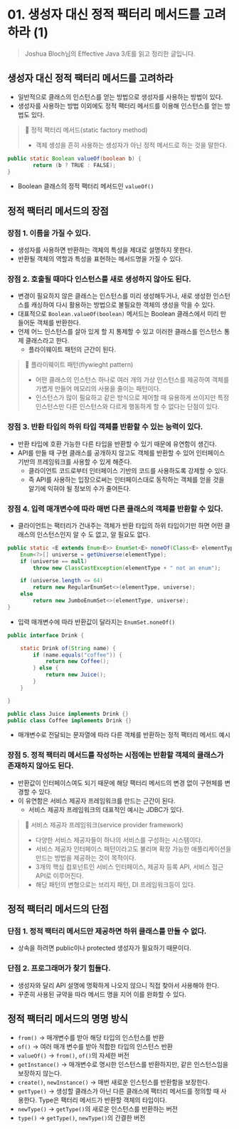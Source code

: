 # 01. 생성자 대신 정적 팩터리 메서드를 고려하라 (1)

> Joshua Bloch님의 Effective Java 3/E를 읽고 정리한 글입니다.
> 

## 생성자 대신 정적 팩터리 메서드를 고려하라

- 일반적으로 클래스의 인스턴스를 얻는 방법으로 생성자를 사용하는 방법이 있다.
- 생성자를 사용하는 방법 이외에도 정적 팩터리 메서드를 이용해 인스턴스를 얻는 방법도 있다.

> 📌 정적 팩터리 메서드(static factory method)
> 
> - 객체 생성을 흔히 사용하는 생성자가 아닌 정적 메서드로 하는 것을 말한다.

```java
public static Boolean valueOf(boolean b) {
		return (b ? TRUE : FALSE);
}
```

- Boolean 클래스의 정적 팩터리 메서드인 `valueOf()`

## 정적 팩터리 메서드의 장점

### 장점 1. 이름을 가질 수 있다.

- 생성자를 사용하면 반환하는 객체의 특성을 제대로 설명하지 못한다.
- 반환될 객체의 역할과 특성을 표현하는 메서드명을 가질 수 있다.

### 장점 2. 호출될 때마다 인스턴스를 새로 생성하지 않아도 된다.

- 변경이 필요하지 않은 클래스는 인스턴스를 미리 생성해두거나, 새로 생성한 인스턴스를 캐싱하여 다시 활용하는 방법으로 불필요한 객체의 생성을 막을 수 있다.
- 대표적으로 `Boolean.valueOf(boolean)` 메서드는 Boolean 클래스에서 미리 만들어둔 객체를 반환한다.
- 언제 어느 인스턴스를 살아 있게 할 지 통제할 수 있고 이러한 클래스를 인스턴스 통제 클래스라고 한다.
    - 플라이웨이트 패턴의 근간이 된다.

> 📌 플라이웨이트 패턴(flywieght pattern)
> 
> - 어떤 클래스의 인스턴스 하나로 여러 개의 가상 인스턴스를 제공하여 객체를 가볍게 만들어 메모리의 사용을 줄이는 패턴이다.
> - 인스턴스가 많이 필요하고 같은 방식으로 제어할 때 유용하게 쓰이지만 특정 인스턴스만 다른 인스턴스와 다르게 행동하게 할 수 없다는 단점이 있다.

### 장점 3. 반환 타입의 하위 타입 객체를 반환할 수 있는 능력이 있다.

- 반환 타입에 호환 가능한 다른 타입을 반환할 수 있기 때문에 유연함이 생긴다.
- API를 만들 때 구현 클래스를 공개하지 않고도 객체를 반환할 수 있어 인터페이스 기반의 프레임워크를 사용할 수 있게 해준다.
    - 클라이언트 코드로부터 인터페이스 기반의 코드를 사용하도록 강제할 수 있다.
    - 즉 API를 사용하는 입장으로써는 인터페이스대로 동작하는 객체를 얻을 것을 알기에 익혀야 될 정보의 수가 줄어든다.

### 장점 4. 입력 매개변수에 따라 매번 다른 클래스의 객체를 반환할 수 있다.

- 클라이언트는 팩터리가 건내주는 객체가 반환 타입의 하위 타입이기만 하면 어떤 클래스의 인스턴스인지 알 수 도 없고, 알 필요도 없다.

```java
public static <E extends Enum<E>> EnumSet<E> noneOf(Class<E> elementType) {
    Enum<?>[] universe = getUniverse(elementType);
    if (universe == null)
        throw new ClassCastException(elementType + " not an enum");

    if (universe.length <= 64)
        return new RegularEnumSet<>(elementType, universe);
    else
        return new JumboEnumSet<>(elementType, universe);
}
```

- 입력 매개변수에 따라 반환값이 달라지는 `EnumSet.noneOf()`

```java
public interface Drink {

    static Drink of(String name) {
        if (name.equals("coffee")) {
            return new Coffee();
        } else {
            return new Juice();
        }
    }

}

public class Juice implements Drink {}
public class Coffee implements Drink {}
```

- 매개변수로 전달되는 문자열에 따라 다른 객체를 반환하는 정적 팩터리 메서드 예시

### 장점 5. 정적 팩터리 메서드를 작성하는 시점에는 반환할 객체의 클래스가 존재하지 않아도 된다.

- 반환값이 인터페이스여도 되기 때문에 해당 팩터리 메서드의 변경 없이 구현체를 변경할 수 있다.
- 이 유연함은 서비스 제공자 프레임워크를 만드는 근간이 된다.
    - 서비스 제공자 프레임워크의 대표적인 예시는 JDBC가 있다.

> 📌 서비스 제공자 프레임워크(service provider framework)
> 
> - 다양한 서비스 제공자들이 하나의 서비스를 구성하는 시스템이다.
> - 서비스 제공자 인터페이스 패턴이라고도 불리며 확장 가능한 애플리케이션을 만드는 방법을 제공하는 것이 목적이다.
> - 3개의 핵심 컴포넌트인 서비스 인터페이스, 제공자 등록 API, 서비스 접근 API로 이루어진다.
> - 해당 패턴의 변형으로는 브리지 패턴, DI 프레임워크등이 있다.

## 정적 팩터리 메서드의 단점

### 단점 1. 정적 팩터리 메서드만 제공하면 하위 클래스를 만들 수 없다.

- 상속을 하려면 public이나 protected 생성자가 필요하기 때문이다.

### 단점 2. 프로그래머가 찾기 힘들다.

- 생성자와 달리 API 설명에 명확하게 나오지 않으니 직접 찾아서 사용해야 한다.
- 꾸준히 사용된 규약을 따라 메서드 명을 지어 이를 완화할 수 있다.

## 정적 팩터리 메서드의 명명 방식

- `from()` → 매개변수를 받아 해당 타입의 인스턴스를 반환
- `of()` → 여러 매개 변수를 받아 적합한 타입의 인스턴스 반환
- `valueOf()` → `from()`, `of()`의 자세한 버전
- `getInstance()` → 매개변수로 명시한 인스턴스를 반환하지만, 같은 인스턴스임을 보장하지 않는다.
- `create()`, `newInstance()` → 매번 새로운 인스턴스를 반환함을 보장한다.
- `getType()` → 생성할 클래스가 아닌 다른 클래스에 팩터리 메서드를 정의할 때 사용한다. Type은 팩터리 메서드가 반환할 객체의 타입이다.
- `newType()` → `getType()`의 새로운 인스턴스를 반환하는 버전
- `type()` → `getType()`, `newType()`의 간결한 버전